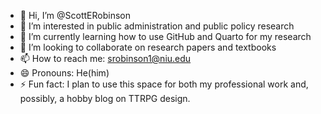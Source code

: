 - 👋 Hi, I’m @ScottERobinson
- 👀 I’m interested in public administration and public policy research
- 🌱 I’m currently learning how to use GitHub and Quarto for my research
- 💞️ I’m looking to collaborate on research papers and textbooks
- 📫 How to reach me:  srobinson1@niu.edu
- 😄 Pronouns: He(him)
- ⚡ Fun fact: I plan to use this space for both my professional work and, possibly, a hobby blog on TTRPG design.

<!---
ScottERobinson/ScottERobinson is a ✨ special ✨ repository because its `README.md` (this file) appears on your GitHub profile.
You can click the Preview link to take a look at your changes.
--->
